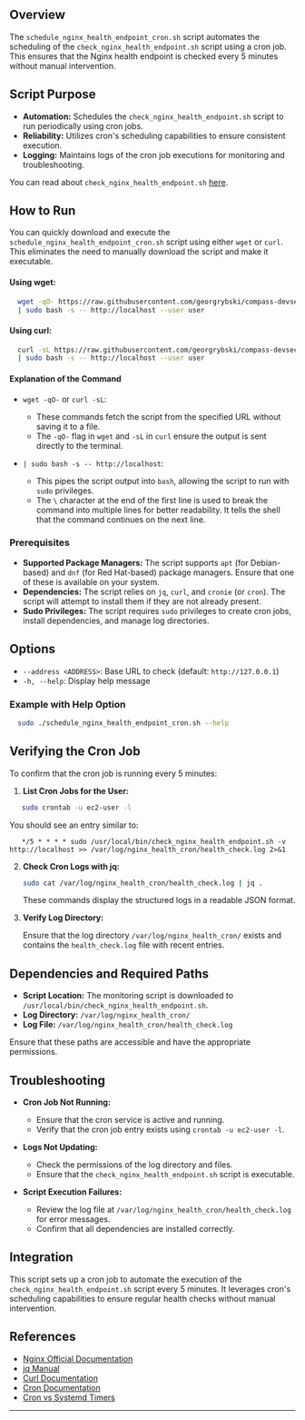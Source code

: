 ## Overview

The `schedule_nginx_health_endpoint_cron.sh` script automates the scheduling of the `check_nginx_health_endpoint.sh` script using a cron job. This ensures that the Nginx health endpoint is checked every 5 minutes without manual intervention.

## Script Purpose

- **Automation:** Schedules the `check_nginx_health_endpoint.sh` script to run periodically using cron jobs.
- **Reliability:** Utilizes cron's scheduling capabilities to ensure consistent execution.
- **Logging:** Maintains logs of the cron job executions for monitoring and troubleshooting.

You can read about `check_nginx_health_endpoint.sh` [here](check_nginx_health_endpoint.md).

## How to Run

You can quickly download and execute the `schedule_nginx_health_endpoint_cron.sh` script using either `wget` or `curl`. This eliminates the need to manually download the script and make it executable.

#### Using wget:

```bash
  wget -qO- https://raw.githubusercontent.com/georgrybski/compass-devsecops-scholarship/main/scripts/sprint2/schedule_nginx_health_endpoint_cron.sh \
  | sudo bash -s -- http://localhost --user user
```

#### Using curl:

```bash
  curl -sL https://raw.githubusercontent.com/georgrybski/compass-devsecops-scholarship/main/scripts/sprint2/schedule_nginx_health_endpoint_cron.sh \
  | sudo bash -s -- http://localhost --user user
```

#### Explanation of the Command

- ```wget -qO-``` or ```curl -sL```:
    - These commands fetch the script from the specified URL without saving it to a file.
    - The `-qO-` flag in `wget` and `-sL` in `curl` ensure the output is sent directly to the terminal.

- ```| sudo bash -s -- http://localhost```:
    - This pipes the script output into `bash`, allowing the script to run with `sudo` privileges.
    - The `\` character at the end of the first line is used to break the command into multiple lines for better readability. It tells the shell that the command continues on the next line.

### Prerequisites

- **Supported Package Managers:** The script supports `apt` (for Debian-based) and `dnf` (for Red Hat-based) package managers. Ensure that one of these is available on your system.
- **Dependencies:** The script relies on `jq`, `curl`, and `cronie` (or `cron`). The script will attempt to install them if they are not already present.
- **Sudo Privileges:** The script requires `sudo` privileges to create cron jobs, install dependencies, and manage log directories.

## Options

- `--address <ADDRESS>`: Base URL to check (default: `http://127.0.0.1`)
- `-h, --help`: Display help message

### Example with Help Option

```bash
  sudo ./schedule_nginx_health_endpoint_cron.sh --help
```

## Verifying the Cron Job

To confirm that the cron job is running every 5 minutes:

1. **List Cron Jobs for the User:**

```bash
   sudo crontab -u ec2-user -l
```

   You should see an entry similar to:

```
   */5 * * * * sudo /usr/local/bin/check_nginx_health_endpoint.sh -v http://localhost >> /var/log/nginx_health_cron/health_check.log 2>&1
```

2. **Check Cron Logs with jq:**

   ```bash
   sudo cat /var/log/nginx_health_cron/health_check.log | jq .
   ```

   These commands display the structured logs in a readable JSON format.

3. **Verify Log Directory:**

   Ensure that the log directory `/var/log/nginx_health_cron/` exists and contains the `health_check.log` file with recent entries.

## Dependencies and Required Paths

- **Script Location:** The monitoring script is downloaded to `/usr/local/bin/check_nginx_health_endpoint.sh`.
- **Log Directory:** `/var/log/nginx_health_cron/`
- **Log File:** `/var/log/nginx_health_cron/health_check.log`

Ensure that these paths are accessible and have the appropriate permissions.

## Troubleshooting

- **Cron Job Not Running:**
    - Ensure that the cron service is active and running.
    - Verify that the cron job entry exists using `crontab -u ec2-user -l`.

- **Logs Not Updating:**
    - Check the permissions of the log directory and files.
    - Ensure that the `check_nginx_health_endpoint.sh` script is executable.

- **Script Execution Failures:**
    - Review the log file at `/var/log/nginx_health_cron/health_check.log` for error messages.
    - Confirm that all dependencies are installed correctly.

## Integration

This script sets up a cron job to automate the execution of the `check_nginx_health_endpoint.sh` script every 5 minutes. It leverages cron's scheduling capabilities to ensure regular health checks without manual intervention.

## References

- [Nginx Official Documentation](https://nginx.org/en/docs/)
- [jq Manual](https://stedolan.github.io/jq/manual/)
- [Curl Documentation](https://curl.se/docs/manpage.html)
- [Cron Documentation](https://man7.org/linux/man-pages/man5/crontab.5.html)
- [Cron vs Systemd Timers](../general/cron_vs_systemd_timers.md)

---
